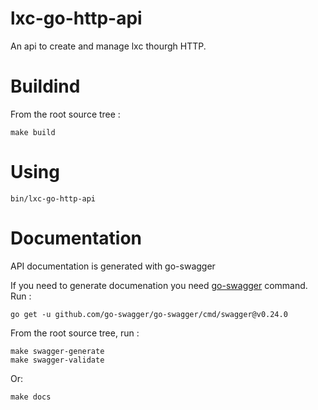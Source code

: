 # lxc-go-http-api

An api to create and manage lxc thourgh HTTP.

# Buildind

From the root source tree :

```
make build
```

# Using

```
bin/lxc-go-http-api
```

# Documentation

API documentation is generated with go-swagger 

If you need to generate documenation you need [go-swagger](https://goswagger.io/) command. Run :

```
go get -u github.com/go-swagger/go-swagger/cmd/swagger@v0.24.0
```

From the root source tree, run :

```
make swagger-generate
make swagger-validate
```

Or:

```
make docs
```
